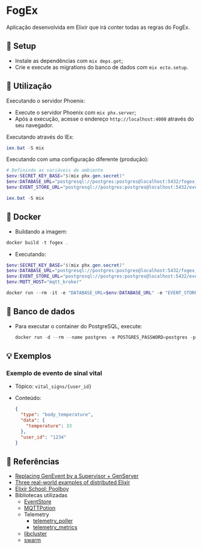 # FogEx

Aplicação desenvolvida em Elixir que irá conter todas as regras do FogEx.

## 🔧 Setup

- Instale as dependências com `mix deps.get`;
- Crie e execute as migrations do banco de dados com `mix ecto.setup`.

## 💬 Utilização

Executando o servidor Phoenix:

- Execute o servidor Phoenix com `mix phx.server`;
- Após a execução, acesse o endereço `http://localhost:4000` através do seu navegador.

Executando através do IEx:

```powershell
iex.bat -S mix
```

Executando com uma configuração diferente (produção):

```powershell
# Definindo as variáveis de ambiente
$env:SECRET_KEY_BASE="$(mix phx.gen.secret)"
$env:DATABASE_URL="postgresql://postgres:postgres@localhost:5432/fogex_dev"
$env:EVENT_STORE_URL="postgresql://postgres:postgres@localhost:5432/eventstore"

iex.bat -S mix
```

## 🐋 Docker

- Buildando a imagem:

```powershell
docker build -t fogex .
```

- Executando:

```powershell
$env:SECRET_KEY_BASE="$(mix phx.gen.secret)"
$env:DATABASE_URL="postgresql://postgres:postgres@localhost:5432/fogex_dev"
$env:EVENT_STORE_URL="postgresql://postgres:postgres@localhost:5432/eventstore"
$env:MQTT_HOST="mqtt_broker"

docker run --rm -it -e "DATABASE_URL=$env:DATABASE_URL" -e "EVENT_STORE_URL=$env:EVENT_STORE_URL" -e "SECRET_KEY_BASE=$env:SECRET_KEY_BASE" -e "MQTT_HOST=$env:MQTT_HOST" fogex
```

## 💾 Banco de dados

- Para executar o container do PostgreSQL, execute:

  ```powershell
  docker run -d --rm --name postgres -e POSTGRES_PASSWORD=postgres -p 5432:5432 postgres
  ```

## 💡 Exemplos

### Exemplo de evento de sinal vital

- Tópico: `vital_signs/{user_id}`
- Conteúdo:

  ```json
  {
    "type": "body_temperature",
    "data": {
      "temperature": 33
    },
    "user_id": "1234"
  }
  ```

## 📌 Referências

- [Replacing GenEvent by a Supervisor + GenServer](http://blog.plataformatec.com.br/2016/11/replacing-genevent-by-a-supervisor-genserver/)
- [Three real-world examples of distributed Elixir](https://bigardone.dev/blog/2021/05/22/three-real-world-examples-of-distributed-elixir-pt-1)
- [Elixir School: Poolboy](https://elixirschool.com/en/lessons/misc/poolboy)
- Bibliotecas utilizadas
  - [EventStore](https://github.com/commanded/eventstore)
  - [MQTTPotion](https://github.com/brianmay/mqtt_potion)
  - Telemetry
    - [telemetry_poller](https://github.com/beam-telemetry/telemetry_poller)
    - [telemetry_metrics](https://github.com/beam-telemetry/telemetry_metrics)
  - [libcluster](https://github.com/bitwalker/libcluster)
  - [swarm](https://github.com/bitwalker/swarm)
